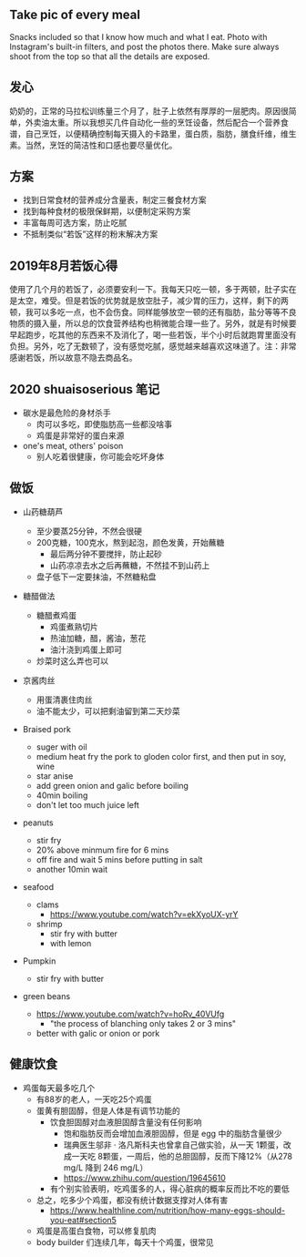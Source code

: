 ## Take pic of every meal

Snacks included so that I know how much and what I eat.
Photo with Instagram's built-in filters, and post the photos there.
Make sure always shoot from the top so that all the details are exposed.

## 发心

奶奶的，正常的马拉松训练量三个月了，肚子上依然有厚厚的一层肥肉。原因很简单，外卖油太重。所以我想买几件自动化一些的烹饪设备，然后配合一个营养食谱，自己烹饪，以便精确控制每天摄入的卡路里，蛋白质，脂肪，膳食纤维，维生素。当然，烹饪的简洁性和口感也要尽量优化。

## 方案

- 找到日常食材的营养成分含量表，制定三餐食材方案
- 找到每种食材的极限保鲜期，以便制定采购方案
- 丰富每周可选方案，防止吃腻
- 不抵制类似“若饭”这样的粉末解决方案

## 2019年8月若饭心得

使用了几个月的若饭了，必须要安利一下。我每天只吃一顿，多于两顿，肚子实在是太空，难受。但是若饭的优势就是放空肚子，减少胃的压力，这样，剩下的两顿，我可以多吃一点，也不会伤食。同样能够放空一顿的还有脂肪，盐分等等不良物质的摄入量，所以总的饮食营养结构也稍微能合理一些了。另外，就是有时候要早起跑步，吃其他的东西来不及消化了，喝一些若饭，半个小时后就跑胃里面没有负担。另外，吃了无数顿了，没有感觉吃腻，感觉越来越喜欢这味道了。注：非常感谢若饭，所以故意不隐去商品名。

## 2020 shuaisoserious 笔记

- 碳水是最危险的身材杀手
  - 肉可以多吃，即使脂肪高一些都没啥事
  - 鸡蛋是非常好的蛋白来源
- one's meat, others' poison
  - 别人吃着很健康，你可能会吃坏身体

## 做饭

- 山药糖葫芦
  - 至少要蒸25分钟，不然会很硬
  - 200克糖，100克水，熬到起泡，颜色发黄，开始蘸糖
    - 最后两分钟不要搅拌，防止起砂
    - 山药凉凉去水之后再蘸糖，不然挂不到山药上
  - 盘子低下一定要抹油，不然糖粘盘

- 糖醋做法
  - 糖醋煮鸡蛋
    - 鸡蛋煮熟切片
    - 热油加糖，醋，酱油，葱花
    - 油汁浇到鸡蛋上即可
  - 炒菜时这么弄也可以

- 京酱肉丝
  - 用蛋清裹住肉丝
  - 油不能太少，可以把剩油留到第二天炒菜
- Braised pork
  - suger with oil
  - medium heat fry the pork to gloden color first, and then put in soy, wine
  - star anise
  - add green onion and galic before boiling
  - 40min boiling
  - don't let too much juice left
- peanuts
  - stir fry 
  - 20% above minmum fire for 6 mins
  - off fire and wait 5 mins before putting in salt
  - another 10min wait
- seafood
  - clams
    - https://www.youtube.com/watch?v=ekXyoUX-yrY
  - shrimp
    - stir fry with butter
    - with lemon
- Pumpkin
  - stir fry with butter
- green beans
  - https://www.youtube.com/watch?v=hoRv_40VUfg
    - "the process of blanching only takes 2 or 3 mins"
  - better with galic or onion or pork
  
## 健康饮食

- 鸡蛋每天最多吃几个
  - 有88岁的老人，一天吃25个鸡蛋
  - 蛋黄有胆固醇，但是人体是有调节功能的
    - 饮食胆固醇对血液胆固醇含量没有任何影响
      - 饱和脂肪反而会增加血液胆固醇，但是 egg 中的脂肪含量很少
      - 瑞典医生邬非 · 洛凡斯科夫也曾拿自己做实验，从一天 1颗蛋，改成一天吃 8颗蛋，一周后，他的总胆固醇，反而下降12%（从278 mg/L 降到 246 mg/L）
      - https://www.zhihu.com/question/19645610
    - 有个别实验表明，吃鸡蛋多的人，得心脏病的概率反而比不吃的要低
  - 总之，吃多少个鸡蛋，都没有统计数据支撑对人体有害
    - https://www.healthline.com/nutrition/how-many-eggs-should-you-eat#section5
  - 鸡蛋是高蛋白食物，可以修复肌肉
  - body builder 们连续几年，每天十个鸡蛋，很常见
